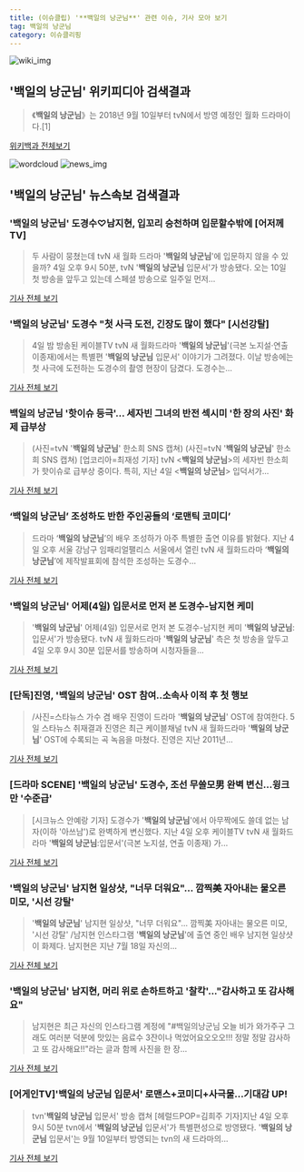 ```yaml
---
title: (이슈클립) '**백일의 낭군님**' 관련 이슈, 기사 모아 보기
tag: 백일의 낭군님
category: 이슈클리핑
---
```

![wiki_img](https://user-images.githubusercontent.com/42597476/44503234-41136a80-a6d0-11e8-9071-6fc6418eafe4.png)
## **'**백일의 낭군님**'** 위키피디아 검색결과
>《**백일의 낭군님**》는 2018년 9월 10일부터 tvN에서 방영 예정인 월화 드라마이다.[1]

<a href="https://ko.wikipedia.org/wiki/백일의 낭군님" target="_blank">위키백과 전체보기</a>

![wordcloud](https://s3.ap-northeast-2.amazonaws.com/lyrics101-wordcloud/2018-09-05-1536113716.png)
![news_img](https://user-images.githubusercontent.com/42597476/44507050-1206f400-a6e4-11e8-8d98-7ffbfebb353f.png)
## **'**백일의 낭군님**'** 뉴스속보 검색결과
### '**백일의 낭군님**' 도경수♡남지현, 입꼬리 승천하며 입문할수밖에 [어저께TV]

>두 사람이 뭉쳤는데 tvN 새 월화 드라마 '**백일의 낭군님**'에 입문하지 않을 수 있을까? 4일 오후 9시 50분, tvN '**백일의 낭군님** 입문서'가 방송됐다. 오는 10일 첫 방송을 앞두고 있는데 스페셜 방송으로 일주일 먼저...

<a href="http://www.osen.co.kr/article/G1110982372" target="_blank">기사 전체 보기</a>

### '**백일의 낭군님**' 도경수 "첫 사극 도전, 긴장도 많이 했다" [시선강탈]

>4일 밤 방송된 케이블TV tvN 새 월화드라마 '**백일의 낭군님**'(극본 노지설·연출 이종재)에서는 특별편 '**백일의 낭군님** 입문서' 이야기가 그려졌다. 이날 방송에는 첫 사극에 도전하는 도경수의 촬영 현장이 담겼다. 도경수는...

<a href="http://tvdaily.asiae.co.kr/read.php3?aid=15360963561391935002" target="_blank">기사 전체 보기</a>

### **백일의 낭군님** '핫이슈 등극'... 세자빈 그녀의 반전 섹시미 '한 장의 사진' 화제 급부상

>(사진=tvN '**백일의 낭군님**' 한소희 SNS 캡쳐) (사진=tvN '**백일의 낭군님**' 한소희 SNS 캡쳐) [업코리아=최재성 기자] tvN <**백일의 낭군님**>의 세자빈 한소희가 핫이슈로 급부상 중이다. 특히, 지난 4일 <**백일의 낭군님**> 입덕서가...

<a href="http://www.upkorea.net/news/articleView.html?idxno=383443" target="_blank">기사 전체 보기</a>

### ‘**백일의 낭군님**’ 조성하도 반한 주인공들의 ‘로맨틱 코미디’

>드라마 ‘**백일의 낭군님**’의 배우 조성하가 아주 특별한 출연 이유를 밝혔다. 지난 4일 오후 서울 강남구 임패리얼팰리스 서울에서 열린 tvN 새 월화드라마 ‘**백일의 낭군님**’에 제작발표회에 참석한 조성하는 도경수...

<a href="http://www.vop.co.kr/A00001328379.html" target="_blank">기사 전체 보기</a>

### '**백일의 낭군님**' 어제(4일) 입문서로 먼저 본 도경수-남지현 케미

>'**백일의 낭군님**' 어제(4일) 입문서로 먼저 본 도경수-남지현 케미 '**백일의 낭군님**: 입문서'가 방송됐다. tvN 새 월화드라마 '**백일의 낭군님**' 측은 첫 방송을 앞두고 4일 오후 9시 30분 입문서를 방송하며 시청자들을...

<a href="http://www.viva100.com/main/view.php?key=20180905001103249" target="_blank">기사 전체 보기</a>

### [단독]진영, '**백일의 낭군님**' OST 참여..소속사 이적 후 첫 행보

>/사진=스타뉴스 가수 겸 배우 진영이 드라마 '**백일의 낭군님**' OST에 참여한다. 5일 스타뉴스 취재결과 진영은 최근 케이블채널 tvN 새 월화드라마 '**백일의 낭군님**' OST에 수록되는 곡 녹음을 마쳤다. 진영은 지난 2011년...

<a href="http://star.mt.co.kr/stview.php?no=2018090508373550015" target="_blank">기사 전체 보기</a>

### [드라마 SCENE] '**백일의 낭군님**' 도경수, 조선 무쓸모男 완벽 변신…윙크만 '수준급'

>[시크뉴스 안예랑 기자] 도경수가 '**백일의 낭군님**'에서 아무짝에도 쓸데 없는 남자(이하 '아쓰남')로 완벽하게 변신했다. 지난 4일 오후 케이블TV tvN 새 월화드라마 '**백일의 낭군님**:입문서'(극본 노지설, 연출 이종재) 가...

<a href="http://chicnews.mk.co.kr/article.php?aid=1536108925210162006" target="_blank">기사 전체 보기</a>

### '**백일의 낭군님**' 남지현 일상샷, "너무 더워요"… 깜찍美 자아내는 물오른 미모, '시선 강탈'

>'**백일의 낭군님**' 남지현 일상샷, "너무 더워요"… 깜찍美 자아내는 물오른 미모, '시선 강탈' /남지현 인스타그램  '**백일의 낭군님**'에 출연 중인 배우 남지현 일상샷이 화제다.   남지현은 지난 7월 18일 자신의...

<a href="http://www.kyeongin.com/main/view.php?key=20180905001039435" target="_blank">기사 전체 보기</a>

### '**백일의 낭군님**' 남지현, 머리 위로 손하트하고 '찰칵'..."감사하고 또 감사해요"

>남지현은 최근 자신의 인스타그램 계정에 "#백일의낭군님 오늘 비가 와가주구 그래도 여러분 덕분에 맛있는 음료수 3잔이나 먹었어요오오오!!! 정말 정말 감사하고 또 감사해요!!"라는 글과 함께 사진을 한 장...

<a href="http://daily.hankooki.com/lpage/entv/201809/dh20180905105510139020.htm" target="_blank">기사 전체 보기</a>

### [어게인TV]'**백일의 낭군님** 입문서' 로맨스+코미디+사극물...기대감 UP!

>tvn'**백일의 낭군님** 입문서' 방송 캡쳐 [헤럴드POP=김희주 기자]지난 4일 오후 9시 50분 tvn에서 '**백일의 낭군님** 입문서'가 특별편성으로 방영됐다. '**백일의 낭군님** 입문서'는 9월 10일부터 방영되는 tvn의 새 드라마의...

<a href="http://biz.heraldcorp.com/view.php?ud=201809042327407403750_1" target="_blank">기사 전체 보기</a>


